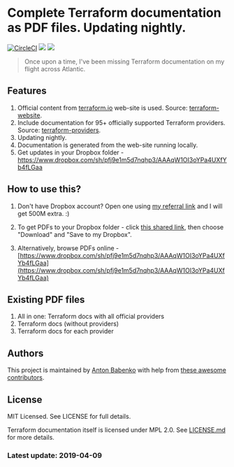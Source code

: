 # Complete Terraform documentation as PDF files. Updating nightly.

[![CircleCI](https://circleci.com/gh/antonbabenko/terraform-docs-as-pdf.svg?style=svg&circle-token=9e5321eb98d9d47cda7ef4209e287f56c25a702a)](https://circleci.com/gh/antonbabenko/terraform-docs-as-pdf)
![](https://img.shields.io/github/repo-size/antonbabenko/terraform-docs-as-pdf.svg)
![](https://img.shields.io/github/last-commit/antonbabenko/terraform-docs-as-pdf.svg)

> Once upon a time, I've been missing Terraform documentation on my flight across Atlantic.

## Features

1. Official content from [terraform.io](https://terraform.io/) web-site is used. Source: [terraform-website](https://github.com/hashicorp/terraform-website).
1. Include documentation for 95+ officially supported Terraform providers. Source: [terraform-providers](https://github.com/terraform-providers).
1. Updating nightly.
1. Documentation is generated from the web-site running locally.
1. Get updates in your Dropbox folder - https://www.dropbox.com/sh/pfj9e1m5d7nqhp3/AAAqW1OI3oYPa4UXfYb4fLGaa

## How to use this?

1. Don't have Dropbox account? Open one using [my referral link](https://db.tt/5Bhs91K9Wb) and I will get 500M extra. :)

1. To get PDFs to your Dropbox folder - click [this shared link](https://www.dropbox.com/sh/pfj9e1m5d7nqhp3/AAAqW1OI3oYPa4UXfYb4fLGaa), then choose "Download" and "Save to my Dropbox".

1. Alternatively, browse PDFs online - [https://www.dropbox.com/sh/pfj9e1m5d7nqhp3/AAAqW1OI3oYPa4UXfYb4fLGaa](https://www.dropbox.com/sh/pfj9e1m5d7nqhp3/AAAqW1OI3oYPa4UXfYb4fLGaa)

## Existing PDF files

1. All in one: Terraform docs with all official providers
1. Terraform docs (without providers)
1. Terraform docs for each provider

## Authors

This project is maintained by [Anton Babenko](https://github.com/antonbabenko) with help from [these awesome contributors](https://github.com/antonbabenko/terraform-docs-as-pdf/graphs/contributors).

## License

MIT Licensed. See LICENSE for full details.

Terraform documentation itself is licensed under MPL 2.0. See [LICENSE.md](https://github.com/hashicorp/terraform-website/blob/master/LICENSE.md) for more details.

### Latest update: 2019-04-09
